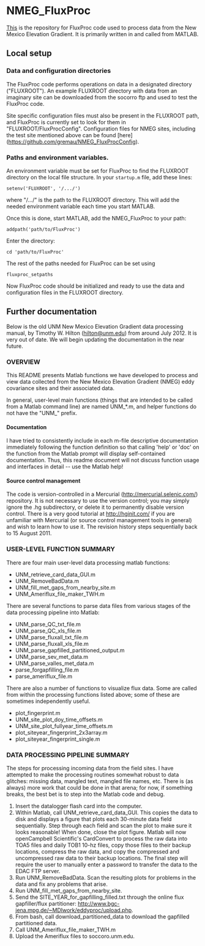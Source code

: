 # NMEG_FluxProc

[This](https://github.com/gremau/NMEG_FluxProc) is the repository for
FluxProc code used to process data from the New Mexico Elevation Gradient.
It is primarily written in and called from MATLAB.


## Local setup

### Data and configuration directories

The FluxProc code performs operations on data in a designated directory
("FLUXROOT"). An example FLUXROOT directory with data from an imaginary
site can be downloaded from the socorro ftp and used to test the FluxProc
code.

Site specific configuration files must also be present in the FLUXROOT
path, and FluxProc is currently set to look for them in
"FLUXROOT/FluxProcConfig". Configuration files for NMEG sites, including
the test site mentioned above can be found [here]
(https://github.com/gremau/NMEG_FluxProcConfig).

### Paths and environment variables.

An environment variable must be set for FluxProc to find the FLUXROOT
directory on the local file structure. In your `startup.m` file, add
these lines:

    setenv('FLUXROOT', '/.../')

where "/.../" is the path to the FLUXROOT directory. This will add the
needed environment variable each time you start MATLAB.

Once this is done, start MATLAB, add the NMEG_FluxProc to your path:

    addpath('path/to/FluxProc')

Enter the directory:

    cd 'path/to/FluxProc'

The rest of the paths needed for FluxProc can be set using

    fluxproc_setpaths

Now FluxProc code should be initialized and ready to use the data and
configuration files in the FLUXROOT directory.

## Further documentation

Below is the old UNM New Mexico Elevation Gradient data processing manual,
by Timothy W. Hilton (hilton@unm.edu) from around July 2012. It is very
out of date. We will begin updating the documentation in the near future.

### OVERVIEW


This README presents Matlab functions we have developed to process and
view data collected from the New Mexico Elevation Gradient (NMEG) eddy
covariance sites and their associated data.

In general, user-level main functions (things that are intended to be
called from a Matlab command line) are named UNM_*.m, and helper
functions do not have the "UNM_" prefix.

#### Documentation

I have tried to consistently include in each m-file descriptive
documentation immediately following the function definition so that
calling 'help' or 'doc' on the function from the Matlab prompt will
display self-contained documentation.  Thus, this readme document will
not discuss function usage and interfaces in detail -- use the Matlab
help!


#### Source control management

The code is version-controlled in a Mercurial
(http://mercurial.selenic.com/) repository.  It is not necessary to
use the version control; you may simply ignore the .hg subdirectory,
or delete it to permanently disable version control.  There is a very
good tutorial at http://hginit.com/ if you are unfamiliar with
Mercurial (or source control management tools in general) and wish to
learn how to use it.  The revision history steps sequentially back to
15 August 2011.


### USER-LEVEL FUNCTION SUMMARY

There are four main user-level data processing matlab functions:

* UNM_retrieve_card_data_GUI.m
* UNM_RemoveBadData.m
* UNM_fill_met_gaps_from_nearby_site.m
* UNM_Ameriflux_file_maker_TWH.m

There are several functions to parse data files from various stages of
the data processing pipeline into Matlab:

* UNM_parse_QC_txt_file.m
* UNM_parse_QC_xls_file.m
* UNM_parse_fluxall_txt_file.m
* UNM_parse_fluxall_xls_file.m
* UNM_parse_gapfilled_partitioned_output.m
* UNM_parse_sev_met_data.m
* UNM_parse_valles_met_data.m
* parse_forgapfilling_file.m
* parse_ameriflux_file.m

There are also a number of functions to visualize flux data.  Some are
called from within the processing functions listed above; some of
these are sometimes independently useful.

* plot_fingerprint.m
* UNM_site_plot_doy_time_offsets.m
* UNM_site_plot_fullyear_time_offsets.m
* plot_siteyear_fingerprint_2x3array.m
* plot_siteyear_fingerprint_single.m


### DATA PROCESSING PIPELINE SUMMARY

The steps for processing incoming data from the field sites.  I have
attempted to make the processing routines somewhat robust to data
glitches: missing data, mangled text, mangled file names, etc.  There
is (as always) more work that could be done in that arena; for now, if
something breaks, the best bet is to step into the Matlab code and
debug.

1. Insert the datalogger flash card into the computer.  
2. Within Matlab, call UNM_retrieve_card_data_GUI.  This copies the
   data to disk and displays a figure that plots each 30-minute data
   field sequentially.  Step through each field and scan the plot to
   make sure it looks reasonable!  When done, close the plot figure.
   Matlab will now openCampbell Scientific's CardConvert to process
   the raw data into TOA5 files and daily TOB1 10-hz files, copy those
   files to their backup locations, compress the raw data, and copy
   the compressed and uncompressed raw data to their backup locations.
   The final step will require the user to manually enter a password
   to transfer the data to the EDAC FTP server.
3. Run UNM_RemoveBadData.  Scan the resulting plots for problems in
   the data and fix any problems that arise.
4. Run UNM_fill_met_gaps_from_nearby_site.
5. Send the SITE_YEAR_for_gapfilling_filled.txt through the online
   flux gapfiller/flux partitioner:
   http://www.bgc-jena.mpg.de/~MDIwork/eddyproc/upload.php.
6. From bash, call download_partitioned_data to download the gapfilled
   partitioned data.
7. Call UNM_Ameriflux_file_maker_TWH.m
8. Upload the Ameriflux files to soccoro.unm.edu.
